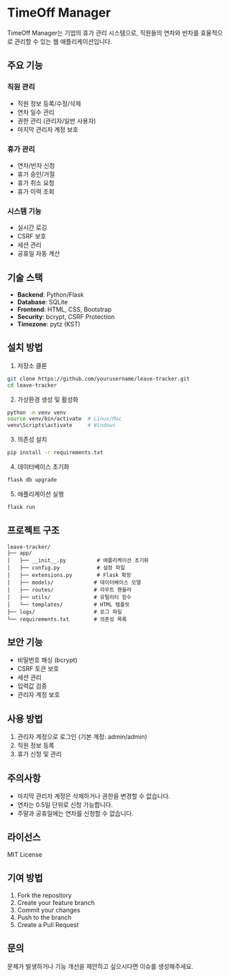 # TimeOff Manager

TimeOff Manager는 기업의 휴가 관리 시스템으로, 직원들의 연차와 반차를 효율적으로 관리할 수 있는 웹 애플리케이션입니다.

## 주요 기능

### 직원 관리
- 직원 정보 등록/수정/삭제
- 연차 일수 관리
- 권한 관리 (관리자/일반 사용자)
- 마지막 관리자 계정 보호

### 휴가 관리
- 연차/반차 신청
- 휴가 승인/거절
- 휴가 취소 요청
- 휴가 이력 조회

### 시스템 기능
- 실시간 로깅
- CSRF 보호
- 세션 관리
- 공휴일 자동 계산

## 기술 스택

- **Backend**: Python/Flask
- **Database**: SQLite
- **Frontend**: HTML, CSS, Bootstrap
- **Security**: bcrypt, CSRF Protection
- **Timezone**: pytz (KST)

## 설치 방법

1. 저장소 클론
```bash
git clone https://github.com/yourusername/leave-tracker.git
cd leave-tracker
```

2. 가상환경 생성 및 활성화
```bash
python -m venv venv
source venv/bin/activate  # Linux/Mac
venv\Scripts\activate     # Windows
```

3. 의존성 설치
```bash
pip install -r requirements.txt
```

4. 데이터베이스 초기화
```bash
flask db upgrade
```

5. 애플리케이션 실행
```bash
flask run
```

## 프로젝트 구조

```
leave-tracker/
├── app/
│   ├── __init__.py          # 애플리케이션 초기화
│   ├── config.py            # 설정 파일
│   ├── extensions.py        # Flask 확장
│   ├── models/             # 데이터베이스 모델
│   ├── routes/             # 라우트 핸들러
│   ├── utils/              # 유틸리티 함수
│   └── templates/          # HTML 템플릿
├── logs/                   # 로그 파일
└── requirements.txt        # 의존성 목록
```

## 보안 기능

- 비밀번호 해싱 (bcrypt)
- CSRF 토큰 보호
- 세션 관리
- 입력값 검증
- 관리자 계정 보호

## 사용 방법

1. 관리자 계정으로 로그인 (기본 계정: admin/admin)
2. 직원 정보 등록
3. 휴가 신청 및 관리

## 주의사항

- 마지막 관리자 계정은 삭제하거나 권한을 변경할 수 없습니다.
- 연차는 0.5일 단위로 신청 가능합니다.
- 주말과 공휴일에는 연차를 신청할 수 없습니다.

## 라이선스

MIT License

## 기여 방법

1. Fork the repository
2. Create your feature branch
3. Commit your changes
4. Push to the branch
5. Create a Pull Request

## 문의

문제가 발생하거나 기능 개선을 제안하고 싶으시다면 이슈를 생성해주세요. 